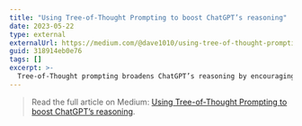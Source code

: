 ```yaml
---
title: "Using Tree-of-Thought Prompting to boost ChatGPT’s reasoning"
date: 2023-05-22
type: external
externalUrl: https://medium.com/@dave1010/using-tree-of-thought-prompting-to-boost-chatgpts-reasoning-318914eb0e76
guid: 318914eb0e76
tags: []
excerpt: >-
  Tree-of-Thought prompting broadens ChatGPT’s reasoning by encouraging structured exploration of ideas.
---
```


> Read the full article on Medium: [Using Tree-of-Thought Prompting to boost ChatGPT’s reasoning](https://medium.com/@dave1010/using-tree-of-thought-prompting-to-boost-chatgpts-reasoning-318914eb0e76).
